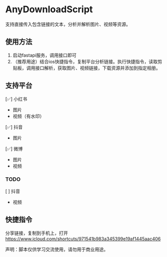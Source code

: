 # AnyDownloadScript

支持直接传入包含链接的文本，分析并解析图片、视频等资源。

## 使用方法

1. 启动fastapi服务，调用接口即可
2. （推荐用途）结合ios快捷指令，复制平台分析链接。执行快捷指令，读取剪贴板，调用接口解析，获取图片、视频链接，下载资源并添加到指定相册。

## 支持平台

[✅] 小红书

- 图片
- 视频（有水印）

[✅] 抖音

- 图片

[✅] 微博

- 图片
- 视频

### TODO

[ ] 抖音

- 视频

## 快捷指令

分享链接，复制到手机上，打开
https://www.icloud.com/shortcuts/971541b983a345399e19af1445aac406

声明：脚本仅供学习交流使用，请勿用于商业用途。